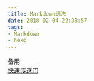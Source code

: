 ```yaml
---
title: Markdown语法
date: 2018-02-04 22:38:57
tags: 
- Markdown 
- hexo
---
```

备用  
[快速传送门](https://www.cnblogs.com/yuxiuyan/p/6044682.html)